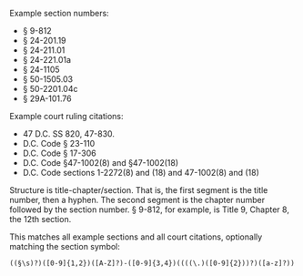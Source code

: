 Example section numbers:

* § 9-812
* § 24-201.19
* § 24-211.01
* § 24-221.01a
* § 24-1105
* § 50-1505.03
* § 50-2201.04c
* § 29A-101.76

Example court ruling citations:

* 47 D.C. SS 820, 47-830.
* D.C. Code § 23-110
* D.C. Code § 17-306
* D.C. Code §47-1002(8) and §47-1002(18)
* D.C. Code sections 1-2272(8) and (18) and 47-1002(8) and (18)

Structure is title-chapter/section. That is, the first segment is the title number, then a hyphen. The second segment is the chapter number followed by the section number. § 9-812, for example, is Title 9, Chapter 8, the 12th section.

This matches all example sections and all court citations, optionally matching the section symbol:

```
((§\s)?)([0-9]{1,2})([A-Z]?)-([0-9]{3,4})((((\.)([0-9]{2}))?)([a-z]?))
```
